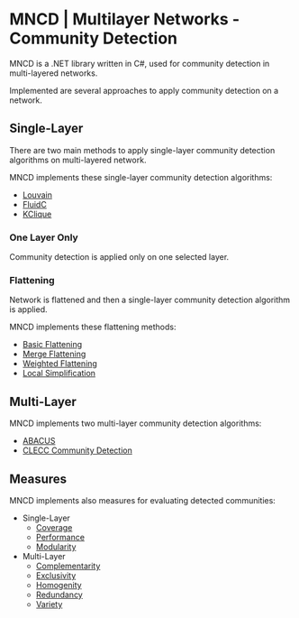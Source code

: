 # MNCD | Multilayer Networks - Community Detection

MNCD is a .NET library written in C#, used for community detection
in multi-layered networks.

Implemented are several approaches to apply community detection on a network.

## Single-Layer

There are two main methods to apply single-layer community detection algorithms
on multi-layered network.

MNCD implements these single-layer community detection algorithms:

- [Louvain](./src/MNCD/CommunityDetection/SingleLayer/Louvain.cs)
- [FluidC](./src/MNCD/CommunityDetection/SingleLayer/FluidC.cs)
- [KClique](./src/MNCD/CommunityDetection/SingleLayer/KClique.cs)

### One Layer Only

Community detection is applied only on one selected layer.

### Flattening

Network is flattened and then a single-layer community detection algorithm is
applied.

MNCD implements these flattening methods:

- [Basic Flattening](./src/MNCD/Flattening/BasicFlattening.cs)
- [Merge Flattening](./src/MNCD/Flattening/MergeFlattening.cs)
- [Weighted Flattening](./src/MNCD/Flattening/WeightedFlattening.cs)
- [Local Simplification](./src/MNCD/Flattening/LocalSimplification.cs)

## Multi-Layer

MNCD implements two multi-layer community detection algorithms:

- [ABACUS](./src/MNCD/CommunityDetection/MultiLayer/ABACUS.cs)
- [CLECC Community Detection](./src/MNCD/CommunityDetection/MultiLayer/CLECCCommunityDetection.cs)

## Measures

MNCD implements also measures for evaluating detected communities:

- Single-Layer
  - [Coverage](./src/MNCD/Evaluation/SingleLayer/Coverage.cs)
  - [Performance](./src/MNCD/Evaluation/SingleLayer/Performance.cs)
  - [Modularity](./src/MNCD/Evaluation/SingleLayer/Modularity.cs)
- Multi-Layer
  - [Complementarity](./src/MNCD/Evaluation/MultiLayer/Complementarity.cs)
  - [Exclusivity](./src/MNCD/Evaluation/MultiLayer/Exclusivity.cs)
  - [Homogenity](./src/MNCD/Evaluation/MultiLayer/Homogenity.cs)
  - [Redundancy](./src/MNCD/Evaluation/MultiLayer/Redundancy.cs)
  - [Variety](./src/MNCD/Evaluation/MultiLayer/Variety.cs)
